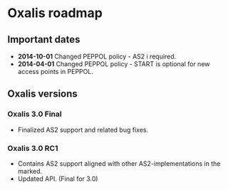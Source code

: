 # Oxalis roadmap

## Important dates

* **2014-10-01** Changed PEPPOL policy - AS2 i required.
* **2014-04-01** Changed PEPPOL policy - START is optional for new access points in PEPPOL.

## Oxalis versions

### Oxalis 3.0 Final

* Finalized AS2 support and related bug fixes.

### Oxalis 3.0 RC1

* Contains AS2 support aligned with other AS2-implementations in the marked.
* Updated API. (Final for 3.0)
